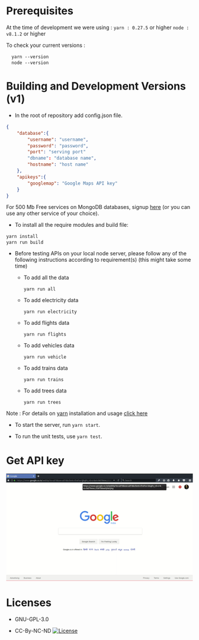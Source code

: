 # Prerequisites

At the time of development we were using :
`yarn : 0.27.5` or higher
`node : v8.1.2` or higher

To check your current versions :

```
  yarn --version
  node --version
```

# Building and Development Versions (v1)

* In the root of repository add config.json file.

```JSON
{
    "database":{
        "username": "username",
        "password": "password",
        "port": "serving port"
        "dbname": "database name",
        "hostname": "host name"
    },
    "apikeys":{
        "googlemap": "Google Maps API key"
    }
}
```

 For 500 Mb Free services on MongoDB databases, signup [here](https://www.mlab.com/signup) (or you can use any other service of your choice).

* To install all the require modules and build file:

```
yarn install
yarn run build
```

* Before testing APIs on your local node server, please follow any of the following instructions according to requirement(s) (this might take some time)

    * To add all the data 
       ```
       yarn run all
       ```
    * To add electricity data
      ```
      yarn run electricity
      ``` 
    * To add flights data
      ```
      yarn run flights
      ```
    * To add vehicles data
      ```
      yarn run vehicle
      ```
    * To add trains data
      ```
      yarn run trains
      ```
    * To add trees data
      ```
      yarn run trees
      ```
      
Note : For details on [yarn](https://yarnpkg.com) installation and usage [click here](https://yarnpkg.com/en/docs/usage)

* To start the server, run `yarn start`.

* To run the unit tests, use `yarn test`.

# Get API key

![api key](./api.gif)

# Licenses

* GNU-GPL-3.0

* CC-By-NC-ND [![License](https://i.creativecommons.org/l/by-nc-nd/4.0/88x31.png)](http://creativecommons.org/licenses/by-nc-nd/4.0/)
